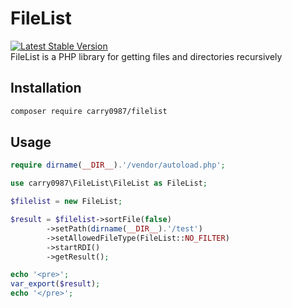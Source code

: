 # FileList
[![Latest Stable Version](https://img.shields.io/packagist/v/carry0987/filelist.svg?style=flat-square)](https://packagist.org/packages/carry0987/filelist)  
FileList is a PHP library for getting files and directories recursively

## Installation
```bash
composer require carry0987/filelist
```

## Usage
```php
require dirname(__DIR__).'/vendor/autoload.php';

use carry0987\FileList\FileList as FileList;

$filelist = new FileList;

$result = $filelist->sortFile(false)
        ->setPath(dirname(__DIR__).'/test')
        ->setAllowedFileType(FileList::NO_FILTER)
        ->startRDI()
        ->getResult();

echo '<pre>';
var_export($result);
echo '</pre>';
```
